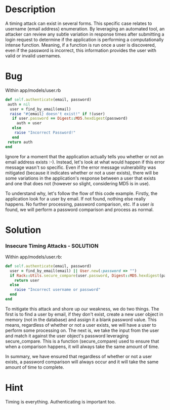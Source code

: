 # Description

A timing attack can exist in several forms. This specific case relates to username (email address) enumeration. By leveraging an automated tool, an attacker can review any subtle variation in response times after submitting a login request to determine if the application is performing a computationally intense function. Meaning, if a function is run once a user is discovered, even if the password is incorrect, this information provides the user with valid or invalid usernames.

# Bug

Within app/models/user.rb

```ruby
def self.authenticate(email, password)
 auth = nil
  user = find_by_email(email)
  raise "#{email} doesn't exist!" if !(user)
   if user.password == Digest::MD5.hexdigest(password)
     auth = user
   else
    raise "Incorrect Password!"
   end
 return auth
end
```
Ignore for a moment that the application actually tells you whether or not an email address exists :-). Instead, let's look at what would happen if this error message wasn't so specific. Even if the error message vulnerability was mitigated (because it indicates whether or not a user exists), there will be some variations in the application's response between a user that exists and one that does not (however so slight, considering MD5 is in use).

To understand why, let's follow the flow of this code example. Firstly, the application look for a user by email. If not found, nothing else really happens. No further processing, password comparison, etc. If a user _is_ found, we will perform a password comparison and process as normal.

# Solution

### Insecure Timing Attacks - SOLUTION

Within app/models/user.rb:

```ruby
def self.authenticate(email, password)
  user = find_by_email(email) || User.new(:password => "")
  if Rack::Utils.secure_compare(user.password, Digest::MD5.hexdigest(password))
    return user
  else
    raise "Incorrect username or password"
  end
end
```

To mitigate this attack and shore up our weakness, we do two things. The first is to find a user by email, if they don't exist, create a new user object in memory (not in the database) and assign it a blank password value. This means, regardless of whether or not a user exists, we will have a user to perform some processing on. The next is, we take the input from the user and match it against the user object's password leveraging secure_compare. This is a function (secure_compare) used to ensure that when a comparison happens, it will always take the same amount of time.

In summary, we have ensured that regardless of whether or not a user exists, a password comparison will always occur and it will take the same amount of time to complete.

# Hint

Timing is everything. Authenticating is important too.